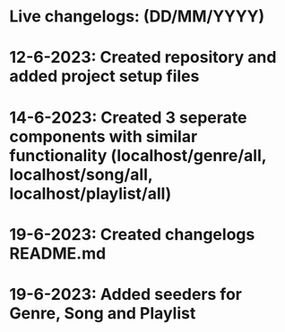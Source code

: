 # Live changelogs: (DD/MM/YYYY)
# 12-6-2023: Created repository and added project setup files
# 14-6-2023: Created 3 seperate components with similar functionality (localhost/genre/all, localhost/song/all, localhost/playlist/all)
# 19-6-2023: Created changelogs README.md
# 19-6-2023: Added seeders for Genre, Song and Playlist